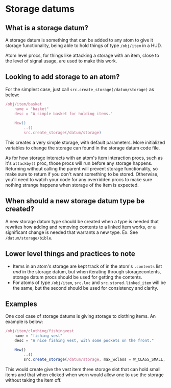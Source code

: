 
# Storage datums

## What is a storage datum?
A storage datum is something that can be added to any atom to give it storage functionality, being able to hold things of type `/obj/item` in a HUD. 

Atom level procs, for things like attacking a storage with an item, close to the level of signal usage, are used to make this work.

## Looking to add storage to an atom?
For the simplest case, just call `src.create_storage(/datum/storage)` as below:
```js
/obj/item/basket
	name = "basket"
	desc = "A simple basket for holding items."
	
	New()
		..()
		src.create_storage(/datum/storage)
```

This creates a very simple storage, with default parameters. More initialized variables to change the storage can found in the storage datum code file.

As for how storage interacts with an atom's item interaction procs, such as it's `attackby()` proc, those procs will run before any storage happens. Returning without calling the parent will prevent storage functionality, so make sure to return if you don't want something to be stored. Otherwise, you'll need to watch your code for any overridden procs to make sure nothing strange happens when storage of the item is expected.

## When should a new storage datum type be created?
A new storage datum type should be created when a type is needed that rewrites how adding and removing contents to a linked item works, or a significant change is needed that warrants a new type. Ex. See `/datum/storage/bible`.

## Lower level things and practices to note
* Items in an atom's storage are kept track of in the atom's `.contents` list _and_ in the storage datum, but when iterating through storagecontents, storage datum procs should be used for getting the contents.
* For atoms of type `/obj/item`, `src.loc` and `src.stored.linked_item` will be the same, but the second should be used for consistency and clarity.

## Examples
One cool case of storage datums is giving storage to clothing items. An example is below:
```js
/obj/item/clothing/fishingvest
	name = "fishing vest"
	desc = "A nice fishing vest, with some pockets on the front."

	New()
		..()
		src.create_storage(/datum/storage, max_wclass = W_CLASS_SMALL, slots = 3, opens_if_worn = TRUE)
```
This would create give the vest item three storage slot that can hold small items and that when clicked when worn would allow one to use the storage without taking the item off.
